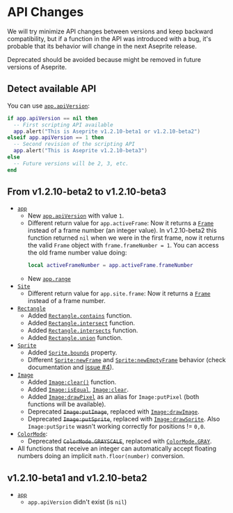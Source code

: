 # API Changes

We will try minimize API changes between versions and keep backward
compatibility, but if a function in the API was introduced with a bug,
it's probable that its behavior will change in the next Aseprite
release.

Deprecated should be avoided because might be removed in future
versions of Aseprite.

## Detect available API

You can use [`app.apiVersion`](api/app.md#appapiversion):

```lua
if app.apiVersion == nil then
  -- First scripting API available
  app.alert("This is Aseprite v1.2.10-beta1 or v1.2.10-beta2")
elseif app.apiVersion == 1 then
  -- Second revision of the scripting API
  app.alert("This is Aseprite v1.2.10-beta3")
else
  -- Future versions will be 2, 3, etc.
end
```

## From v1.2.10-beta2 to v1.2.10-beta3

* [`app`](api/app.md#app)
  * New [`app.apiVersion`](api/app.md#appapiversion) with value `1`.
  * Different return value for `app.activeFrame`: Now it returns a
    [`Frame`](api/frame.md) instead of a frame number (an integer
    value). In v1.2.10-beta2 this function returned `nil` when we were
    in the first frame, now it returns the valid `Frame` object with
    `frame.frameNumber = 1`. You can access the old frame number value doing:
    ```lua
    local activeFrameNumber = app.activeFrame.frameNumber
    ```
  * New [`app.range`](api/app.md#apprange)
* [`Site`](api/site.md#frame)
  * Different return value for `app.site.frame`: Now it returns a
    [`Frame`](api/frame.md) instead of a frame number.
* [`Rectangle`](api/rectangle.md#rectangle)
  * Added [`Rectangle.contains`](api/rectangle.md#rectanglecontains) function.
  * Added [`Rectangle.intersect`](api/rectangle.md#rectangleintersect) function.
  * Added [`Rectangle.intersects`](api/rectangle.md#rectangleintersects) function.
  * Added [`Rectangle.union`](api/rectangle.md#rectangleunion) function.
* [`Sprite`](api/sprite.md#sprite)
  * Added [`Sprite.bounds`](api/sprite.md#spritebounds) property.
  * Different [`Sprite:newFrame`](api/sprite.md#spritenewframe) and
  [`Sprite:newEmptyFrame`](api/sprite.md#spritenewemptyframe) behavior
  (check documentation and [issue #4](https://github.com/aseprite/api/issues/4#issuecomment-444874154)).
* [`Image`](api/image.md#image)
  * Added [`Image:clear()`](api/image.md#imageclear) function.
  * Added [`Image:isEqual`](api/image.md#imageisequal),
    [`Image:clear`](api/image.md#clear).
  * Added [`Image:drawPixel`](api/image.md#imagedrawpixel) as an alias for
    `Image:putPixel` (both functions will be available).
  * Deprecated ~~`Image:putImage`~~, replaced with
    [`Image:drawImage`](api/image.md#imagedrawimage).
  * Deprecated ~~`Image:putSprite`~~, replaced with
    [`Image:drawSprite`](api/image.md#imagedrawsprite). Also
    `Image:putSprite` wasn't working correctly for positions != `0,0`.
* [`ColorMode`](api/colormode.md#colormode):
  * Deprecated ~~`ColorMode.GRAYSCALE`~~, replaced with
    [`ColorMode.GRAY`](api/colormode.md#colormodegray).
* All functions that receive an integer can automatically accept
  floating numbers doing an implicit `math.floor(number)` conversion.

## v1.2.10-beta1 and v1.2.10-beta2

* [`app`](api/app.md#app)
  * `app.apiVersion` didn't exist (is `nil`)
